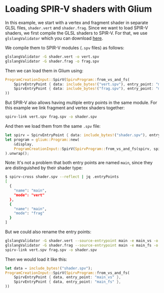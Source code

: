 # Loading SPIR-V shaders with Glium

In this example, we start with a vertex and fragment shader in separate GLSL files, `shader.vert` and `shader.frag`.
Since we want to load SPIR-V shaders, we first compile the GLSL shaders to SPIR-V.
For that, we use `glslangValidator` which you can download [here](https://github.com/google/shaderc/blob/main/downloads.md).

We compile them to SPIR-V modules (`.spv` files) as follows:
```sh
glslangValidator -G shader.vert -o vert.spv
glslangValidator -G shader.frag -o frag.spv
```

Then we can load them in Glium using:
```rust
ProgramCreationInput::SpirV(SpirvProgram::from_vs_and_fs(
    SpirvEntryPoint { data: include_bytes!("vert.spv"), entry_point: "main" },
    SpirvEntryPoint { data: include_bytes!("frag.spv"), entry_point: "main" },
))
```

But SPIR-V also allows having multiple entry points in the same module.
For this example we link fragment and vertex shaders together:
```sh
spirv-link vert.spv frag.spv -o shader.spv
```
And then we load them from the same `.spv` file:
```rust
let spirv = SpirvEntryPoint { data: include_bytes!("shader.spv"), entry_point: "main" };
let program = glium::Program::new(
    &display,
    ProgramCreationInput::SpirV(SpirvProgram::from_vs_and_fs(spirv, spirv)),
).unwrap();
```

Note: It's not a problem that both entry points are named `main`, since they are distinguished by their shader type:
```sh
$ spirv-cross shader.spv --reflect | jq .entryPoints
[
  {
    "name": "main",
    "mode": "vert"
  },
  {
    "name": "main",
    "mode": "frag"
  }
]
```

But we could also rename the entry points:
```sh
glslangValidator -G shader.vert --source-entrypoint main -e main_vs -o vert.spv
glslangValidator -G shader.frag --source-entrypoint main -e main_fs -o frag.spv
spirv-link vert.spv frag.spv -o shader.spv
```

Then we would load it like this:
```rust
let data = include_bytes!("shader.spv");
ProgramCreationInput::SpirV(SpirvProgram::from_vs_and_fs(
    SpirvEntryPoint { data, entry_point: "main_vs" },
    SpirvEntryPoint { data, entry_point: "main_fs" },
))
```

